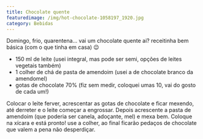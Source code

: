 ```yaml
---
title: Chocolate quente
featuredimage: /img/hot-chocolate-1058197_1920.jpg
category: Bebidas
---
```

Domingo, frio, quarentena... vai um chocolate quente ai? receitinha bem básica (com o que tinha em casa) 😉

* 150 ml de leite (usei integral, mas pode ser semi, opções de leites vegetais também) 
* 1 colher de chá de pasta de amendoim (usei a de chocolate branco da amendomel) 
* gotas de chocolate 70% (fiz sem medir, coloquei umas 10, vai do gosto de cada um!) 

Colocar o leite ferver, acrescentar as gotas de chocolate e ficar mexendo, até derreter e o leite começar a engrossar. Depois acrescente a pasta de amendoim (que poderia ser canela, adoçante, mel) e mexa bem. Coloque na xícara e está pronto! use a colher, ao final ficarão pedaços de chocolate que valem a pena não desperdiçar.
